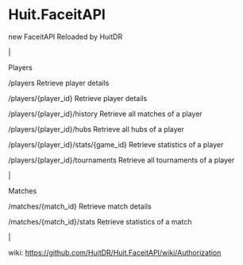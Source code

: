 # Huit.FaceitAPI
new FaceitAPI Reloaded by HuitDR

|

Players


/players
Retrieve player details

/players/{player_id}
Retrieve player details

/players/{player_id}/history
Retrieve all matches of a player

/players/{player_id}/hubs
Retrieve all hubs of a player

/players/{player_id}/stats/{game_id}
Retrieve statistics of a player

/players/{player_id}/tournaments
Retrieve all tournaments of a player

|


Matches


/matches/{match_id}
Retrieve match details

/matches/{match_id}/stats
Retrieve statistics of a match

|

wiki: https://github.com/HuitDR/Huit.FaceitAPI/wiki/Authorization
